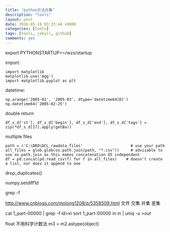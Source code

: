 ```yaml
---
title: "python方法合集"
description: "tools"
layout: post
date: 2016-05-18 03:23:44 +0800
categories: [tools]
tags: [tools, jekyll, github]
comments: yes
---
```

export PYTHONSTARTUP=~/wzs/startup

import:

	import matplotlib
	matplotlib.use('Agg')
	import matplotlib.pyplot as plt

datetime:

	np.arange('2005-02', '2005-03', dtype='datetime64[D]')
	np.datetime64('2005-02-25')

double return

	df_s_d['st'], df_s_d['begin'], df_s_d['end'], df_s_d['tags'] = zip(*df_s_d[17].apply(getBa))

multiple files
	
	path = r'C:\DRO\DCL_rawdata_files'                     # use your path
	all_files = glob.glob(os.path.join(path, "*.csv"))     # advisable to use os.path.join as this makes concatenation OS independent
	df = pd.concat(pd.read_csv(f) for f in all_files)    # doesn't create a list, nor does it append to one

drop_duplicates()

numpy.setdiff1d

grep -f

http://www.cnblogs.com/molong1208/p/5358509.html 文件 交集 并集 差集

cat 1_part-00000 | grep -f id>in    sort 1_part-00000 in in | uniq -u >out

float 不用科学计数法 m3 = m2.astype(object)

